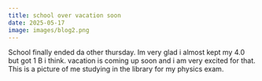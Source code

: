 ```yaml
---
title: school over vacation soon
date: 2025-05-17
image: images/blog2.png
---
```


School finally ended da other thursday. Im very glad i almost kept my 4.0 but got 1 B i think. vacation is coming up soon and i am very excited for that. This is a picture of me studying in the library for my physics exam.